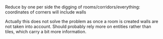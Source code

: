 Reduce by one per side the digging of rooms/corridors/everything: coordinates of
corners will include walls

Actually  this does not solve the problem as once a room is created walls are
not taken into account. Should probably rely more on entities rather than tiles,
which carry a bit more information.
